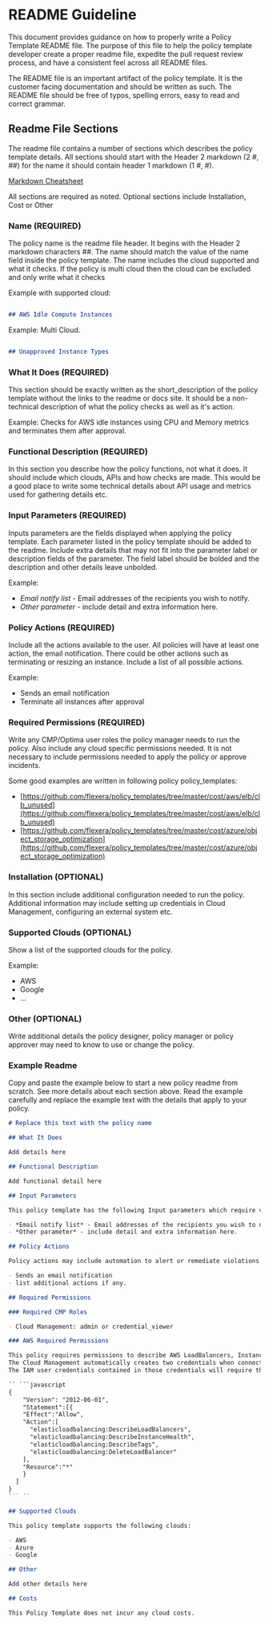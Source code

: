 # README Guideline

This document provides guidance on how to properly write a Policy Template README file.  The purpose of this file to help the policy template developer create a proper readme file, expedite the pull request review process, and have a consistent feel across all README files.

The README file is an important artifact of the policy template.  It is the customer facing documentation and should be written as such.  The README file should be free of typos, spelling errors, easy to read and correct grammar.  

## Readme File Sections

The readme file contains a number of sections which describes the policy template details.  All sections should start with the Header 2 markdown (2 #, ##) for the name it should contain header 1 markdown (1 #, #).

[Markdown Cheatsheet](https://www.markdownguide.org/cheat-sheet/)

All sections are required as noted.  Optional sections include Installation, Cost or Other

### Name (REQUIRED)

The policy name is the readme file header.  It begins with the Header 2 markdown characters ##.  The name should match the value of the name field inside the policy template.  The name includes the cloud supported and what it checks.  If the policy is multi cloud then the cloud can be excluded and only write what it checks

Example with supported cloud:

```markdown

## AWS Idle Compute Instances

```  

Example: Multi Cloud.

```markdown

## Unapproved Instance Types

```

### What It Does (REQUIRED)

This section should be exactly written as the short_description of the policy template without the links to the readme or docs site.  It should be a non-technical description of what the policy checks as well as it's action.  

Example:
Checks for AWS idle instances using CPU and Memory metrics and terminates them after approval.  

### Functional Description (REQUIRED)

In this section you describe how the policy functions, not what it does.  It should include which clouds, APIs and how checks are made.  This would be a good place to write some technical details about API usage and  metrics used for gathering details etc.

### Input Parameters (REQUIRED)

Inputs parameters are the fields displayed when applying the policy template.  Each parameter listed in the policy template should be added to the readme.  Include extra details that may not fit into the parameter label or description fields of the parameter.  The field label should be bolded and the description and other details leave unbolded.

Example:

- *Email notify list* - Email addresses of the recipients you wish to notify.  
- *Other parameter* - include detail and extra information here.

### Policy Actions (REQUIRED)

Include all the actions available to the user.  All policies will have at least one action, the email notification.  There could be other actions such as terminating or resizing an instance.  Include a list of all possible actions.

Example:

- Sends an email notification
- Terminate all instances after approval

### Required Permissions (REQUIRED)

Write any CMP/Optima user roles the policy manager needs to run the policy.  Also include any cloud specific permissions needed. It is not necessary to include permissions needed to apply the policy or approve incidents.

Some good examples are written in following policy policy_templates:

- [https://github.com/flexera/policy_templates/tree/master/cost/aws/elb/clb_unused](https://github.com/flexera/policy_templates/tree/master/cost/aws/elb/clb_unused)
- [https://github.com/flexera/policy_templates/tree/master/cost/azure/object_storage_optimization](https://github.com/flexera/policy_templates/tree/master/cost/azure/object_storage_optimization)

### Installation (OPTIONAL)

In this section include additional configuration needed to run the policy.  Additional information may include setting up credentials in Cloud Management, configuring an external system etc.

### Supported Clouds (OPTIONAL)

Show a list of the supported clouds for the policy.

Example:

- AWS
- Google
- ...

### Other (OPTIONAL)

Write additional details the policy designer, policy manager or policy approver may need to know to use or change the policy.  

### Example Readme

Copy and paste the example below to start a new policy readme from scratch.   See more details about each section above.  Read the example carefully and replace the example text with the details that apply to your policy.

```markdown
# Replace this text with the policy name

## What It Does

Add details here

## Functional Description

Add functional detail here

## Input Parameters

This policy template has the following Input parameters which require value before the policy can be applied.  

- *Email notify list* - Email addresses of the recipients you wish to notify.  
- *Other parameter* - include detail and extra information here.

## Policy Actions

Policy actions may include automation to alert or remediate violations found in the Policy Incident. Actions that destroy or terminate a resource generally require approval from the Policy Approver. This policy includes the following actions.  

- Sends an email notification
- list additional actions if any.  

## Required Permissions

### Required CMP Roles

- Cloud Management: admin or credential_viewer

### AWS Required Permissions

This policy requires permissions to describe AWS LoadBalancers, InstanceHealth, tags and DeleteLoadBalancer.
The Cloud Management automatically creates two credentials when connecting AWS to Cloud Management; AWS_ACCESS_KEY_ID and AWS_SECRET_ACCESS_KEY. If you did not connect your AWS account to CMP you will need to add the AWS_ACCESS_KEY_ID AND AWS_SECRET_ACCESS_KEY credentials manually. Read more about [adding Credentials](https://docs.rightscale.com/cm/dashboard/design/credentials/#overview)
The IAM user credentials contained in those credentials will require the following permissions:

`` ```javascript
{
    "Version": "2012-06-01",
    "Statement":[{
    "Effect":"Allow",
    "Action":[
      "elasticloadbalancing:DescribeLoadBalancers",
      "elasticloadbalancing:DescribeInstanceHealth",
      "elasticloadbalancing:DescribeTags",
      "elasticloadbalancing:DeleteLoadBalancer"
    ],
    "Resource":"*"
    }
  ]
}
``` ``

## Supported Clouds

This policy template supports the following clouds:

- AWS
- Azure
- Google

## Other

Add other details here

## Costs

This Policy Template does not incur any cloud costs.

```
